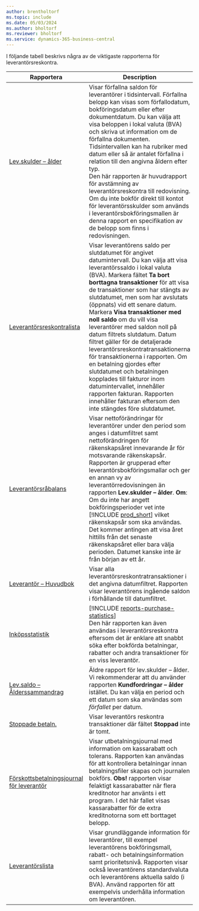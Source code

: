 ```yaml
---
author: brentholtorf
ms.topic: include
ms.date: 05/03/2024
ms.author: bholtorf
ms.reviewer: bholtorf
ms.service: dynamics-365-business-central
---
```


I följande tabell beskrivs några av de viktigaste rapporterna för leverantörsreskontra.

| Rapportera | Description | ID | 
|--|--|--|
| [Lev.skulder – ålder](https://businesscentral.dynamics.com?report=322) |Visar förfallna saldon för leverantörer i tidsintervall. Förfallna belopp kan visas som förfallodatum, bokföringsdatum eller efter dokumentdatum. Du kan välja att visa beloppen i lokal valuta (BVA) och skriva ut information om de förfallna dokumenten. Tidsintervallen kan ha rubriker med datum eller så är antalet förfallna i relation till den angivna åldern efter typ.<br>Den här rapporten är huvudrapport för avstämning av leverantörsreskontra till redovisning. Om du inte bokför direkt till kontot för leverantörsskulder som används i leverantörsbokföringsmallen är denna rapport en specifikation av de belopp som finns i redovisningen.| 322|
| [Leverantörsreskontralista](https://businesscentral.dynamics.com?report=321) | Visar leverantörens saldo per slutdatumet för angivet datumintervall. Du kan välja att visa leverantörssaldo i lokal valuta (BVA). Markera fältet **Ta bort borttagna transaktioner** för att visa de transaktioner som har stängts av slutdatumet, men som har avslutats (öppnats) vid ett senare datum. Markera **Visa transaktioner med noll saldo** om du vill visa leverantörer med saldon noll på datum filtrets slutdatum. Datum filtret gäller för de detaljerade leverantörsreskontratransaktionerna för transaktionerna i rapporten. Om en betalning gjordes efter slutdatumet och betalningen kopplades till fakturor inom datumintervallet, innehåller rapporten fakturan. Rapporten innehåller fakturan eftersom den inte stängdes före slutdatumet. | 321 |
| [Leverantörsråbalans](https://businesscentral.dynamics.com?report=329) | Visar nettoförändringar för leverantörer under den period som anges i datumfiltret samt nettoförändringen för räkenskapsåret innevarande år för motsvarande räkenskapsår. Rapporten är grupperad efter leverantörsbokföringsmallar och ger en annan vy av leverantörredovisningen än rapporten **Lev.skulder – ålder**. **Om**: Om du inte har angett bokföringsperioder vet inte [!INCLUDE [prod_short](prod_short.md)] vilket räkenskapsår som ska användas. Det kommer antingen att visa året hittills från det senaste räkenskapsåret eller bara välja perioden. Datumet kanske inte är från början av ett år.|329 |
| [Leverantör – Huvudbok](https://businesscentral.dynamics.com?report=304) | Visar alla leverantörsreskontratransaktioner i det angivna datumfiltret. Rapporten visar leverantörens ingående saldon i förhållande till datumfiltret. | 304 |
| [Inköpsstatistik](https://businesscentral.dynamics.com?report=312) |[!INCLUDE [reports-purchase-statistics](reports-purchase-statistics.md)]<br>Den här rapporten kan även användas i leverantörsreskontra eftersom det är enklare att snabbt söka efter bokförda betalningar, rabatter och andra transaktioner för en viss leverantör.| 312 |
| [Lev.saldo – Ålderssammandrag](https://businesscentral.dynamics.com?report=305)| Äldre rapport för lev.skulder – ålder. Vi rekommenderar att du använder rapporten **Kundfordringar – ålder** istället. Du kan välja en period och ett datum som ska användas som *förfallet* per datum.|305|
| [Stoppade betaln.](https://businesscentral.dynamics.com?report=319)| Visar leverantörs reskontra transaktioner där fältet **Stoppad** inte är tomt.| 319 |
| [Förskottsbetalningsjournal för leverantör](https://businesscentral.dynamics.com?report=317)|Visar utbetalningsjournal med information om kassarabatt och tolerans. Rapporten kan användas för att kontrollera betalningar innan betalningsfiler skapas och journalen bokförs. **Obs!** rapporten visar felaktigt kassarabatter när flera kreditnotor har använts i ett program. I det här fallet visas kassarabatter för de extra kreditnotorna som ett borttaget belopp.| 317 |
| [Leverantörslista](https://businesscentral.dynamics.com?report=301)|Visar grundläggande information för leverantörer, till exempel leverantörens bokföringsmall, rabatt- och betalningsinformation samt prioritetsnivå. Rapporten visar också leverantörens standardvaluta och leverantörens aktuella saldo (i BVA). Använd rapporten för att exempelvis underhålla information om leverantören.|301|